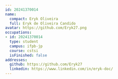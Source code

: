 ```yaml
---
id: 20241370014
name:
  compact: Eryk Oliveira
  full: Eryk de Oliveira Candido
avatar: https://github.com/Eryk27.png
occupations:
- id: 20241370014
  type: student
  campus: ifpb-jp
  course: cstsi
  isFinished: false
addresses:
  github: https://github.com/Eryk27
  linkedin: https://www.linkedin.com/in/eryk-doc/
---
```

